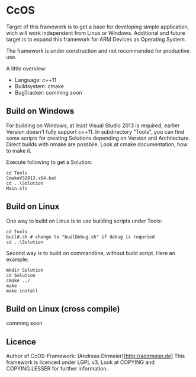 # CcOS

Target of this framework is to get a base for developing simple application, wich will work independent from Linux or Windows.
Additional and future target is to expand this framework for ARM Devices as Operating System.

The framework is under construction and not recommended for productive use.

A little overview:
* Language: c++11
* Buildsystem: cmake
* BugTracker: comming soon

## Build on Windows

For building on Windows, at least Visual Studio 2013 is required, earlier Version doesn't fully support c++11.
In subdirectory "Tools", you can find some scripts for creating Solutions depending on Version and Architecture.
Direct builds with nmake are possbile. Look at cmake documentation, how to make it.

Execute following to get a Solution:

    cd Tools
    CmakeVS2013.x64.bat
    cd ..\Solution
    Main.sln
    
## Build on Linux

One way to build on Linux is to use building scripts under Tools:

    cd Tools
    build.sh # change to "builDebug.sh" if debug is requried
    cd ..\Solution

Second way is to build on commandline, without build script.
Here an example:

    mkdir Solution
    cd Solution
    cmake ../
    make
    make install
  
## Build on Linux (cross compile)

comming soon

## Licence

Author of CcOS-Framework: (Andreas Dirmeier)[http://adirmeier.de]
This framework is licenced under LGPL v3. Look at COPYING and COPYING.LESSER for further information.